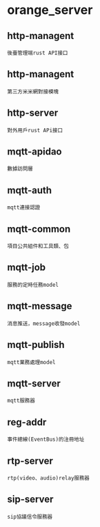 # orange_server

## http-managent

    後臺管理端rust API接口

## http-managent

    第三方米米網對接模塊

## http-server

    對外用戶rust APi接口

## mqtt-apidao

    數據訪問層

## mqtt-auth

    mqtt連接認證

## mqtt-common

    項目公共組件和工具類、包

## mqtt-job

    服務的定時任務model

## mqtt-message

    消息推送，message收發model

## mqtt-publish

    mqtt業務處理model

## mqtt-server

    mqtt服務器

## reg-addr

    事件總線(EventBus)的注冊地址

## rtp-server

    rtp(video、audio)relay服務器

## sip-server

    sip協議信令服務器



